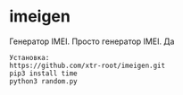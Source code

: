 # imeigen
Генератор IMEI.
Просто генератор IMEI. Да
```
Установка:
https://github.com/xtr-root/imeigen.git
pip3 install time
python3 random.py

```
